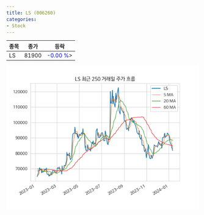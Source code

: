 ```yaml
---
title: LS (006260)
categories:
- Stock
---
```


|종목|종가|등락|
|----|----|----|
|LS|81900|<span style="color: blue">-0.00 %</span>>|

<!-- more -->

![006260](/assets/images/stock/006260.png)